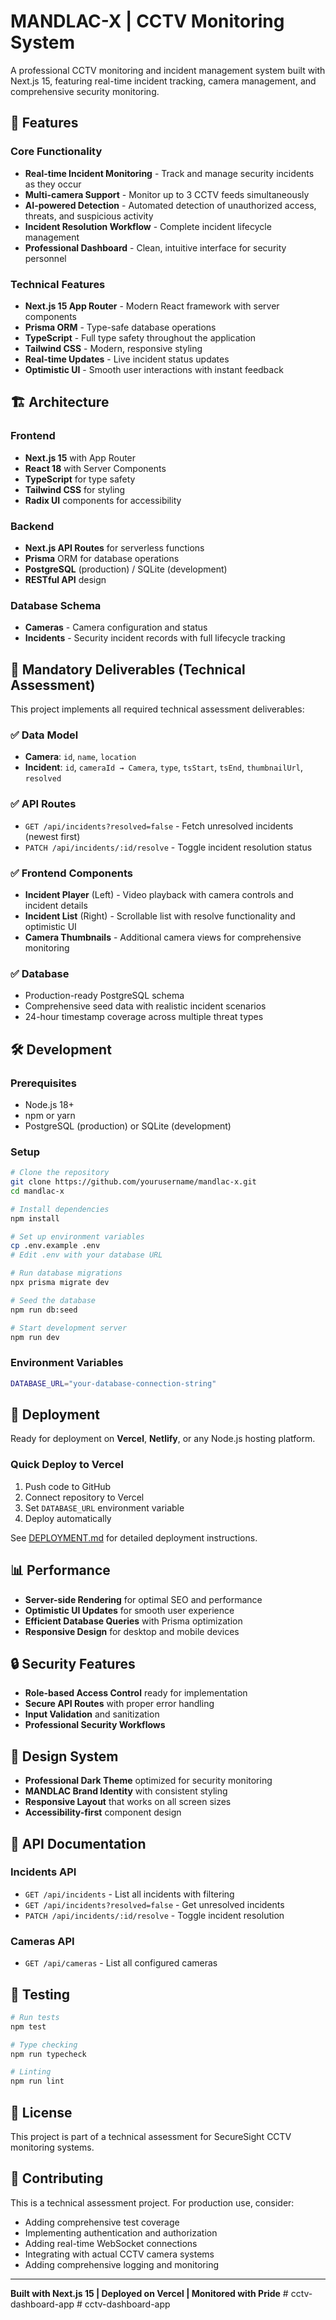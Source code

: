 # MANDLAC-X | CCTV Monitoring System

A professional CCTV monitoring and incident management system built with Next.js 15, featuring real-time incident tracking, camera management, and comprehensive security monitoring.

## 🚀 Features

### Core Functionality
- **Real-time Incident Monitoring** - Track and manage security incidents as they occur
- **Multi-camera Support** - Monitor up to 3 CCTV feeds simultaneously  
- **AI-powered Detection** - Automated detection of unauthorized access, threats, and suspicious activity
- **Incident Resolution Workflow** - Complete incident lifecycle management
- **Professional Dashboard** - Clean, intuitive interface for security personnel

### Technical Features
- **Next.js 15 App Router** - Modern React framework with server components
- **Prisma ORM** - Type-safe database operations
- **TypeScript** - Full type safety throughout the application
- **Tailwind CSS** - Modern, responsive styling
- **Real-time Updates** - Live incident status updates
- **Optimistic UI** - Smooth user interactions with instant feedback

## 🏗️ Architecture

### Frontend
- **Next.js 15** with App Router
- **React 18** with Server Components
- **TypeScript** for type safety
- **Tailwind CSS** for styling
- **Radix UI** components for accessibility

### Backend
- **Next.js API Routes** for serverless functions
- **Prisma** ORM for database operations
- **PostgreSQL** (production) / SQLite (development)
- **RESTful API** design

### Database Schema
- **Cameras** - Camera configuration and status
- **Incidents** - Security incident records with full lifecycle tracking

## 🎯 Mandatory Deliverables (Technical Assessment)

This project implements all required technical assessment deliverables:

### ✅ Data Model
- **Camera**: `id`, `name`, `location`
- **Incident**: `id`, `cameraId → Camera`, `type`, `tsStart`, `tsEnd`, `thumbnailUrl`, `resolved`

### ✅ API Routes
- `GET /api/incidents?resolved=false` - Fetch unresolved incidents (newest first)
- `PATCH /api/incidents/:id/resolve` - Toggle incident resolution status

### ✅ Frontend Components
- **Incident Player** (Left) - Video playback with camera controls and incident details
- **Incident List** (Right) - Scrollable list with resolve functionality and optimistic UI
- **Camera Thumbnails** - Additional camera views for comprehensive monitoring

### ✅ Database
- Production-ready PostgreSQL schema
- Comprehensive seed data with realistic incident scenarios
- 24-hour timestamp coverage across multiple threat types

## 🛠️ Development

### Prerequisites
- Node.js 18+ 
- npm or yarn
- PostgreSQL (production) or SQLite (development)

### Setup
```bash
# Clone the repository
git clone https://github.com/yourusername/mandlac-x.git
cd mandlac-x

# Install dependencies
npm install

# Set up environment variables
cp .env.example .env
# Edit .env with your database URL

# Run database migrations
npx prisma migrate dev

# Seed the database
npm run db:seed

# Start development server
npm run dev
```

### Environment Variables
```bash
DATABASE_URL="your-database-connection-string"
```

## 🚀 Deployment

Ready for deployment on **Vercel**, **Netlify**, or any Node.js hosting platform.

### Quick Deploy to Vercel
1. Push code to GitHub
2. Connect repository to Vercel
3. Set `DATABASE_URL` environment variable
4. Deploy automatically

See [DEPLOYMENT.md](./DEPLOYMENT.md) for detailed deployment instructions.

## 📊 Performance

- **Server-side Rendering** for optimal SEO and performance
- **Optimistic UI Updates** for smooth user experience
- **Efficient Database Queries** with Prisma optimization
- **Responsive Design** for desktop and mobile devices

## 🔒 Security Features

- **Role-based Access Control** ready for implementation
- **Secure API Routes** with proper error handling
- **Input Validation** and sanitization
- **Professional Security Workflows**

## 🎨 Design System

- **Professional Dark Theme** optimized for security monitoring
- **MANDLAC Brand Identity** with consistent styling
- **Responsive Layout** that works on all screen sizes
- **Accessibility-first** component design

## 📖 API Documentation

### Incidents API
- `GET /api/incidents` - List all incidents with filtering
- `GET /api/incidents?resolved=false` - Get unresolved incidents  
- `PATCH /api/incidents/:id/resolve` - Toggle incident resolution

### Cameras API
- `GET /api/cameras` - List all configured cameras

## 🧪 Testing

```bash
# Run tests
npm test

# Type checking
npm run typecheck

# Linting
npm run lint
```

## 📝 License

This project is part of a technical assessment for SecureSight CCTV monitoring systems.

## 🤝 Contributing

This is a technical assessment project. For production use, consider:
- Adding comprehensive test coverage
- Implementing authentication and authorization
- Adding real-time WebSocket connections
- Integrating with actual CCTV camera systems
- Adding comprehensive logging and monitoring

---

**Built with Next.js 15 | Deployed on Vercel | Monitored with Pride**
#   c c t v - d a s h b o a r d - a p p  
 #   c c t v - d a s h b o a r d - a p p  
 